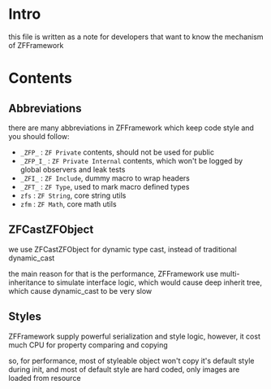# Intro

this file is written as a note for developers that want to know the mechanism of ZFFramework

# Contents

## Abbreviations

there are many abbreviations in ZFFramework which keep code style and you should follow:

* `_ZFP_` : `ZF Private` contents, should not be used for public
* `_ZFP_I_` : `ZF Private Internal` contents, which won't be logged by global observers and leak tests
* `_ZFI_` : `ZF Include`, dummy macro to wrap headers
* `_ZFT_` : `ZF Type`, used to mark macro defined types
* `zfs` : `ZF String`, core string utils
* `zfm` : `ZF Math`, core math utils


## ZFCastZFObject

we use ZFCastZFObject for dynamic type cast, instead of traditional dynamic_cast

the main reason for that is the performance, ZFFramework use multi-inheritance to simulate interface logic,
which would cause deep inherit tree, which cause dynamic_cast to be very slow


## Styles

ZFFramework supply powerful serialization and style logic,
however, it cost much CPU for property comparing and copying

so, for performance, most of styleable object won't copy it's default style during init,
and most of default style are hard coded, only images are loaded from resource

